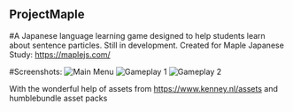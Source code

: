 ## ProjectMaple
#A Japanese language learning game designed to help students learn about sentence particles. Still in development.
Created for Maple Japanese Study: https://maplejs.com/ 

#Screenshots:
![Main Menu](https://github.com/ShoujiKanenobu/ProjectMaple/blob/main/Assets/GitScreens/Capture.PNG)
![Gameplay 1](https://github.com/ShoujiKanenobu/ProjectMaple/blob/main/Assets/GitScreens/2Capture.PNG)
![Gameplay 2](https://github.com/ShoujiKanenobu/ProjectMaple/blob/main/Assets/GitScreens/3Capture.PNG)

With the wonderful help of assets from https://www.kenney.nl/assets and humblebundle asset packs
